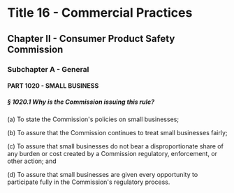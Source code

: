 
# Title 16 - Commercial Practices
## Chapter II - Consumer Product Safety Commission
### Subchapter A - General
#### PART 1020 - SMALL BUSINESS
##### § 1020.1 Why is the Commission issuing this rule?

(a) To state the Commission's policies on small businesses;

(b) To assure that the Commission continues to treat small businesses fairly;

(c) To assure that small businesses do not bear a disproportionate share of any burden or cost created by a Commission regulatory, enforcement, or other action; and

(d) To assure that small businesses are given every opportunity to participate fully in the Commission's regulatory process.
